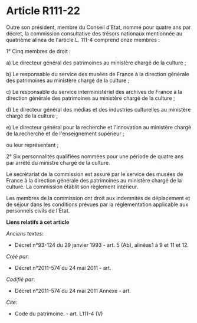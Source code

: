 # Article R111-22

Outre son président, membre du Conseil d'Etat, nommé pour quatre ans par décret, la commission consultative des trésors
nationaux mentionnée au quatrième alinéa de l'article L. 111-4 comprend onze membres :

1° Cinq membres de droit :

a) Le directeur général des patrimoines au ministère chargé de la culture ;

b) Le responsable du service des musées de France à la direction générale des patrimoines au ministère chargé de la culture ;

c) Le responsable du service interministériel des archives de France à la direction générale des patrimoines au ministère
chargé de la culture ;

d) Le directeur général des médias et des industries culturelles au ministère chargé de la culture ;

e) Le directeur général pour la recherche et l'innovation au ministère chargé de la recherche et de l'enseignement
supérieur ;

ou leur représentant ;

2° Six personnalités qualifiées nommées pour une période de quatre ans par arrêté du ministre chargé de la culture.

Le secrétariat de la commission est assuré par le service des musées de France à la direction générale des patrimoines au
ministère chargé de la culture. La commission établit son règlement intérieur.

Les membres de la commission ont droit aux indemnités de déplacement et de séjour dans les conditions prévues par la
réglementation applicable aux personnels civils de l'Etat.

**Liens relatifs à cet article**

_Anciens textes_:

  - Décret n°93-124 du 29 janvier 1993 - art. 5 (Ab), alinéas1 à 9 et 11   et 12.

_Créé par_:

  - Décret n°2011-574 du 24 mai 2011  - art.

_Codifié par_:

  - Décret n°2011-574 du 24 mai 2011 Annexe - art.

_Cite_:

  - Code du patrimoine. - art. L111-4 (V)

